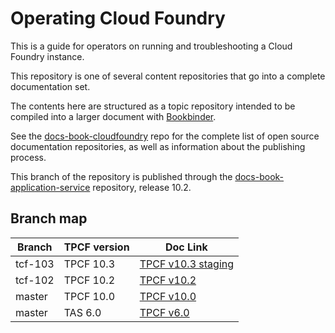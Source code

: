 # Operating Cloud Foundry

This is a guide for operators on running and troubleshooting a Cloud Foundry
instance.

This repository is one of several content repositories that go into a complete
documentation set.

The contents here are structured as a topic repository intended to be compiled
into a larger document with [Bookbinder](http://github.com/pivotal-cf/docs-bookbinder).

See the [docs-book-cloudfoundry](http://github.com/cloudfoundry/docs-book-cloudfoundry)
repo for the complete list of open source documentation repositories, as well as
information about the publishing process.

This branch of the repository is published through the [docs-book-application-service](https://github.gwd.broadcom.net/TNZ/docs-book-application-service) repository, release 10.2.

## Branch map

| Branch  | TPCF version     | Doc Link      |
|---------|------------------|---------------|
| tcf-103 | TPCF 10.3        | [TPCF v10.3 staging](https://author-techdocs2-prod.adobecqms.net/content/broadcom/techdocs/us/en/vmware-tanzu/platform/tanzu-platform-for-cloud-foundry/10-3/tpcf/concepts-overview.html) |
| tcf-102 | TPCF 10.2        | [TPCF v10.2](https://techdocs.broadcom.com/content/broadcom/techdocs/us/en/vmware-tanzu/platform/tanzu-platform-for-cloud-foundry/10-2/tpcf/concepts-overview.html) |
| master  | TPCF 10.0        | [TPCF v10.0](https://techdocs.broadcom.com/content/broadcom/techdocs/us/en/vmware-tanzu/platform/tanzu-platform-for-cloud-foundry/10-0/tpcf/concepts-overview.html) |
| master  | TAS 6.0          | [TPCF v6.0](https://techdocs.broadcom.com/content/broadcom/techdocs/us/en/vmware-tanzu/platform/tanzu-platform-for-cloud-foundry/6-0/tpcf/concepts-overview.html) |
